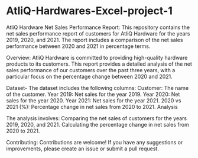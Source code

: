 # AtliQ-Hardwares-Excel-project-1

AtliQ Hardware Net Sales Performance Report:
This repository contains the net sales performance report of customers for AtliQ Hardware for the years 2019, 2020, and 2021.
The report includes a comparison of the net sales performance between 2020 and 2021 in percentage terms.

Overview:
AtliQ Hardware is committed to providing high-quality hardware products to its customers.
This report provides a detailed analysis of the net sales performance of our customers over the past three years, with a particular focus on the percentage change between 2020 and 2021.

Dataset-
The dataset includes the following columns:
Customer: The name of the customer.
Year 2019: Net sales for the year 2019.
Year 2020: Net sales for the year 2020.
Year 2021: Net sales for the year 2021.
2020 vs 2021 (%): Percentage change in net sales from 2020 to 2021.
Analysis

The analysis involves:
Comparing the net sales of customers for the years 2019, 2020, and 2021.
Calculating the percentage change in net sales from 2020 to 2021.

Contributing:
Contributions are welcome! If you have any suggestions or improvements, please create an issue or submit a pull request.
